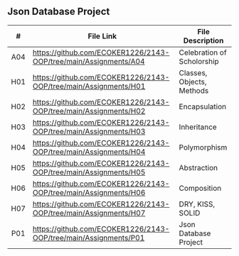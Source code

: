 ## Json Database Project

|  #  | File Link | File Description |
| :-: | ----------- | ---------------------- |
| A04 | https://github.com/ECOKER1226/2143-OOP/tree/main/Assignments/A04 | Celebration of Scholorship |
| H01 | https://github.com/ECOKER1226/2143-OOP/tree/main/Assignments/H01 | Classes, Objects, Methods |
| H02 | https://github.com/ECOKER1226/2143-OOP/tree/main/Assignments/H02 | Encapsulation |
| H03 | https://github.com/ECOKER1226/2143-OOP/tree/main/Assignments/H03 | Inheritance |
| H04 | https://github.com/ECOKER1226/2143-OOP/tree/main/Assignments/H04 | Polymorphism |
| H05 | https://github.com/ECOKER1226/2143-OOP/tree/main/Assignments/H05 | Abstraction |
| H06 | https://github.com/ECOKER1226/2143-OOP/tree/main/Assignments/H06 | Composition |
| H07 | https://github.com/ECOKER1226/2143-OOP/tree/main/Assignments/H07 | DRY, KISS, SOLID |
| P01 | https://github.com/ECOKER1226/2143-OOP/tree/main/Assignments/P01 | Json Database Project |
